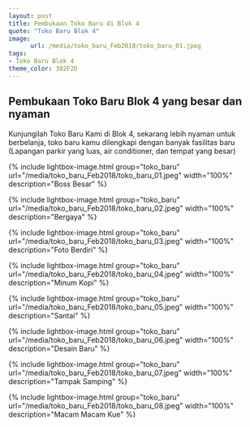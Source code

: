 ```yaml
---
layout: post
title: Pembukaan Toko Baru di Blok 4
quote: "Toko Baru Blok 4"
image:
      url: /media/toko_baru_Feb2018/toko_baru_01.jpeg
tags:
- Toko Baru Blok 4
theme_color: 302F2D
---
```


## Pembukaan Toko Baru Blok 4 yang besar dan nyaman

Kunjungilah Toko Baru Kami di Blok 4, sekarang lebih nyaman untuk berbelanja, toko baru kamu dilengkapi dengan banyak fasilitas baru (Lapangan parkir yang luas, air conditioner, dan tempat yang besar)


{% include lightbox-image.html group="toko_baru" url="/media/toko_baru_Feb2018/toko_baru_01.jpeg" width="100%" description="Boss Besar" %}

{% include lightbox-image.html group="toko_baru" url="/media/toko_baru_Feb2018/toko_baru_02.jpeg" width="100%" description="Bergaya" %}

{% include lightbox-image.html group="toko_baru" url="/media/toko_baru_Feb2018/toko_baru_03.jpeg" width="100%" description="Foto Berdiri" %}

{% include lightbox-image.html group="toko_baru" url="/media/toko_baru_Feb2018/toko_baru_04.jpeg" width="100%" description="Minum Kopi" %}

{% include lightbox-image.html group="toko_baru" url="/media/toko_baru_Feb2018/toko_baru_05.jpeg" width="100%" description="Santai" %}

{% include lightbox-image.html group="toko_baru" url="/media/toko_baru_Feb2018/toko_baru_06.jpeg" width="100%" description="Desain Baru" %}

{% include lightbox-image.html group="toko_baru" url="/media/toko_baru_Feb2018/toko_baru_07.jpeg" width="100%" description="Tampak Samping" %}

{% include lightbox-image.html group="toko_baru" url="/media/toko_baru_Feb2018/toko_baru_08.jpeg" width="100%" description="Macam Macam Kue" %}


